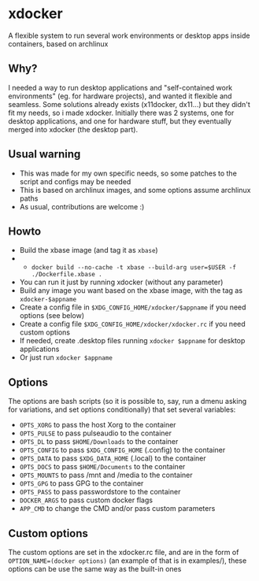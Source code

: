 # xdocker
A flexible system to run several work environments or desktop apps inside containers, based on archlinux

## Why?

I needed a way to run desktop applications and "self-contained work environments" (eg. for hardware projects), and wanted it flexible and seamless.
Some solutions already exists (x11docker, dx11...) but they didn't fit my needs, so i made xdocker.
Initially there was 2 systems, one for desktop applications, and one for hardware stuff, but they eventually merged into xdocker (the desktop part).

## Usual warning

* This was made for my own specific needs, so some patches to the script and configs may be needed
* This is based on archlinux images, and some options assume archlinux paths
* As usual, contributions are welcome :)

## Howto

* Build the xbase image (and tag it as `xbase`)
* * `docker build --no-cache -t xbase --build-arg user=$USER -f ./Dockerfile.xbase .`
* You can run it just by running xdocker (without any parameter)
* Build any image you want based on the xbase image, with the tag as `xdocker-$appname`
* Create a config file in `$XDG_CONFIG_HOME/xdocker/$appname` if you need options (see below)
* Create a config file `$XDG_CONFIG_HOME/xdocker/xdocker.rc` if you need custom options
* If needed, create .desktop files running `xdocker $appname` for desktop applications
* Or just run `xdocker $appname`

## Options

The options are bash scripts (so it is possible to, say, run a dmenu asking for variations, and set options conditionally) that set several variables:

* `OPTS_XORG` to pass the host Xorg to the container
* `OPTS_PULSE` to pass pulseaudio to the container
* `OPTS_DL` to pass `$HOME/Downloads` to the container
* `OPTS_CONFIG` to pass `$XDG_CONFIG_HOME` (.config) to the container
* `OPTS_DATA` to pass `$XDG_DATA_HOME` (.local) to the container
* `OPTS_DOCS` to pass `$HOME/Documents` to the container
* `OPTS_MOUNTS` to pass /mnt and /media to the container
* `OPTS_GPG` to pass GPG to the container
* `OPTS_PASS` to pass passwordstore to the container
* `DOCKER_ARGS` to pass custom docker flags
* `APP_CMD` to change the CMD and/or pass custom parameters

## Custom options

The custom options are set in the xdocker.rc file, and are in the form of `OPTION_NAME=(docker options)` (an example of that is in examples/), these options can be use the same way as the built-in ones
